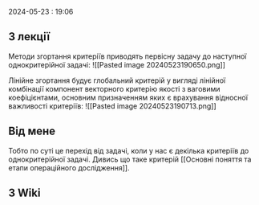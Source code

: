 2024-05-23 : 19:06

## З лекції 
Методи згортання критеріїв приводять первісну задачу до наступної
однокритерійної задачі:
![[Pasted image 20240523190650.png]]

Лінійне згортання будує глобальний критерій у вигляді лінійної комбінації
компонент векторного критерію якості з ваговими коефіцієнтами, основним
призначенням яких є врахування відносної важливості критеріїв:
![[Pasted image 20240523190713.png]]
## Від мене

Тобто по суті це перехід від задачі, коли у нас є декілька критеріїв до однокритерійної задачі. Дивись що таке критерій [[Основні поняття та етапи операційного дослідження]]. 


## З Wiki
